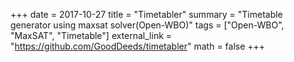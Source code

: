 +++
date = 2017-10-27
title = "Timetabler"
summary = "Timetable generator using maxsat solver(Open-WBO)"
tags = ["Open-WBO", "MaxSAT", "Timetable"]
external_link = "https://github.com/GoodDeeds/timetabler"
math = false
+++

